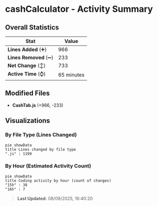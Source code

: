 # cashCalculator - Activity Summary 

## Overall Statistics

| Stat                   | Value                                                             |
| ---------------------- | ----------------------------------------------------------------- |
| **Lines Added** (➕)   | 966                                          |
| **Lines Removed** (➖) | 233                                        |
| **Net Change** (↕)    | 733                |
| **Active Time** (⌚)   | 65 minutes |


## Modified Files
- **CashTab.js** (+966, -233)

## Visualizations

### By File Type (Lines Changed)

```mermaid
pie showData
title Lines changed by file type
".js" : 1199
```

### By Hour (Estimated Activity Count)

```mermaid
pie showData
title Coding activity by hour (count of changes)
"15h" : 38
"16h" : 7
```


> **Last Updated:** 08/09/2025, 16:40:20